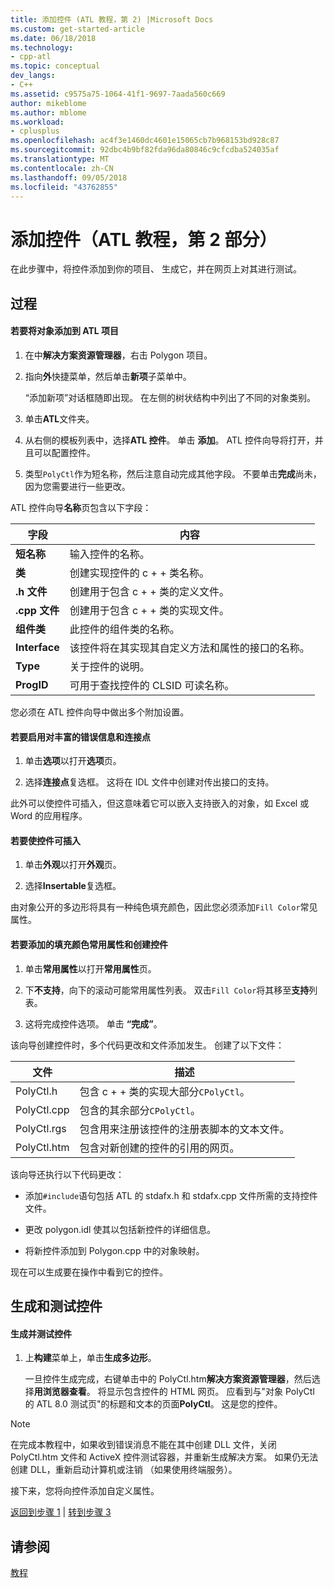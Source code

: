 ```yaml
---
title: 添加控件 (ATL 教程，第 2) |Microsoft Docs
ms.custom: get-started-article
ms.date: 06/18/2018
ms.technology:
- cpp-atl
ms.topic: conceptual
dev_langs:
- C++
ms.assetid: c9575a75-1064-41f1-9697-7aada560c669
author: mikeblome
ms.author: mblome
ms.workload:
- cplusplus
ms.openlocfilehash: ac4f3e1460dc4601e15065cb7b968153bd928c87
ms.sourcegitcommit: 92dbc4b9bf82fda96da80846c9cfcdba524035af
ms.translationtype: MT
ms.contentlocale: zh-CN
ms.lasthandoff: 09/05/2018
ms.locfileid: "43762855"
---
```

# <a name="adding-a-control-atl-tutorial-part-2"></a>添加控件（ATL 教程，第 2 部分）

在此步骤中，将控件添加到你的项目、 生成它，并在网页上对其进行测试。

## <a name="procedures"></a>过程

#### <a name="to-add-an-object-to-an-atl-project"></a>若要将对象添加到 ATL 项目

1. 在中**解决方案资源管理器**，右击 Polygon 项目。

2. 指向**外**快捷菜单，然后单击**新项**子菜单中。

     “添加新项”对话框随即出现。 在左侧的树状结构中列出了不同的对象类别。

3. 单击**ATL**文件夹。

4. 从右侧的模板列表中，选择**ATL 控件**。 单击 **添加**。 ATL 控件向导将打开，并且可以配置控件。

5. 类型`PolyCtl`作为短名称，然后注意自动完成其他字段。 不要单击**完成**尚未，因为您需要进行一些更改。

ATL 控件向导**名称**页包含以下字段：

|字段|内容|
|-----------|--------------|
|**短名称**|输入控件的名称。|
|**类**|创建实现控件的 c + + 类名称。|
|**.h 文件**|创建用于包含 c + + 类的定义文件。|
|**.cpp 文件**|创建用于包含 c + + 类的实现文件。|
|**组件类**|此控件的组件类的名称。|
|**Interface**|该控件将在其实现其自定义方法和属性的接口的名称。|
|**Type**|关于控件的说明。|
|**ProgID**|可用于查找控件的 CLSID 可读名称。|

您必须在 ATL 控件向导中做出多个附加设置。

#### <a name="to-enable-support-for-rich-error-information-and-connection-points"></a>若要启用对丰富的错误信息和连接点

1. 单击**选项**以打开**选项**页。

2. 选择**连接点**复选框。 这将在 IDL 文件中创建对传出接口的支持。

此外可以使控件可插入，但这意味着它可以嵌入支持嵌入的对象，如 Excel 或 Word 的应用程序。

#### <a name="to-make-the-control-insertable"></a>若要使控件可插入

1. 单击**外观**以打开**外观**页。

2. 选择**Insertable**复选框。

由对象公开的多边形将具有一种纯色填充颜色，因此您必须添加`Fill Color`常见属性。

#### <a name="to-add-a-fill-color-stock-property-and-create-the-control"></a>若要添加的填充颜色常用属性和创建控件

1. 单击**常用属性**以打开**常用属性**页。

2. 下**不支持**，向下的滚动可能常用属性列表。 双击`Fill Color`将其移至**支持**列表。

3. 这将完成控件选项。 单击 **“完成”**。

该向导创建控件时，多个代码更改和文件添加发生。 创建了以下文件：

|文件|描述|
|----------|-----------------|
|PolyCtl.h|包含 c + + 类的实现大部分`CPolyCtl`。|
|PolyCtl.cpp|包含的其余部分`CPolyCtl`。|
|PolyCtl.rgs|包含用来注册该控件的注册表脚本的文本文件。|
|PolyCtl.htm|包含对新创建的控件的引用的网页。|

该向导还执行以下代码更改：

- 添加`#include`语句包括 ATL 的 stdafx.h 和 stdafx.cpp 文件所需的支持控件文件。

- 更改 polygon.idl 使其以包括新控件的详细信息。

- 将新控件添加到 Polygon.cpp 中的对象映射。

现在可以生成要在操作中看到它的控件。

## <a name="building-and-testing-the-control"></a>生成和测试控件

#### <a name="to-build-and-test-the-control"></a>生成并测试控件

1. 上**构建**菜单上，单击**生成多边形**。

     一旦控件生成完成，右键单击中的 PolyCtl.htm**解决方案资源管理器**，然后选择**用浏览器查看**。 将显示包含控件的 HTML 网页。 应看到与"对象 PolyCtl 的 ATL 8.0 测试页"的标题和文本的页面**PolyCtl**。 这是您的控件。

> [!NOTE]
>  在完成本教程中，如果收到错误消息不能在其中创建 DLL 文件，关闭 PolyCtl.htm 文件和 ActiveX 控件测试容器，并重新生成解决方案。 如果仍无法创建 DLL，重新启动计算机或注销 （如果使用终端服务）。

接下来，您将向控件添加自定义属性。

[返回到步骤 1](../atl/creating-the-project-atl-tutorial-part-1.md) &#124; [转到步骤 3](../atl/adding-a-property-to-the-control-atl-tutorial-part-3.md)

## <a name="see-also"></a>请参阅

[教程](../atl/active-template-library-atl-tutorial.md)

